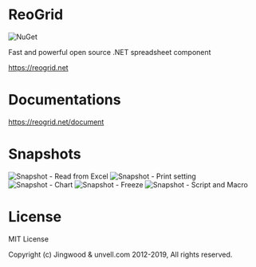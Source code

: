 # ReoGrid

![NuGet](https://img.shields.io/nuget/v/unvell.ReoGrid.DLL.svg)

Fast and powerful open source .NET spreadsheet component

https://reogrid.net

# Documentations

https://reogrid.net/document

# Snapshots

![Snapshot - Read from Excel](Snapshots/02.png)
![Snapshot - Print setting](Snapshots/01_2.png)
![Snapshot - Chart](Snapshots/276.png)
![Snapshot - Freeze](Snapshots/08.png)
![Snapshot - Script and Macro](Snapshots/27.png)

# License

MIT License

Copyright (c) Jingwood & unvell.com 2012-2019, All rights reserved.

